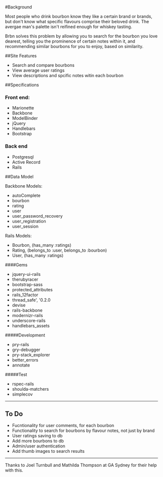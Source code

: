 #Background

Most people who drink bourbon know they like a certain brand or brands, but don't know what specific flavours comprise their beloved drink. The avergae man's palette isn't reifined enough for whiskey tasting.

Brbn solves this problem by allowing you to search for the bourbon you love dearest, telling you the prominence of certain notes within it, and recommending similar bourbons for you to enjoy, based on similarity.  

##Site Features

- Search and compare bourbons 
- View average user ratings
- View descriptions and spcific notes witin each bourbon

##Specifications

### Front end:

- Marionette
- Backbone
- ModelBinder
- jQuery
- Handlebars
- Bootstrap

### Back end

- Postgresql
- Active Record
- Rails

##Data Model

Backbone Models:

- autoComplete
- bourbon
- rating
- user
- user_password_recovery
- user_registration
- user_session

Rails Models:

- Bourbon, (has_many :ratings)
- Rating, (belongs_to :user, belongs_to :bourbon)
- User, (has_many :ratings)

####Gems

- jquery-ui-rails
- therubyracer
- bootstrap-sass
- protected_attributes
- rails_12factor
- thread_safe', '0.2.0
- devise
- rails-backbone
- modernizr-rails
- underscore-rails
- handlebars_assets

#####Development
- pry-rails
- gry-debugger
- pry-stack_explorer
- better_errors
- annotate

#####Test
- rspec-rails
- shoulda-matchers
- simplecov


--------------
## To Do

- Fucntionality for user comments, for each bourbon
- Functionality to search for bourbons by flavour notes, not just by brand
- User ratings saving to db
- Add more bourbons to db
- Admin/user authentication
- Add thumb images to search results 

--------------

Thanks to Joel Turnbull and Mathilda Thompson at GA Sydney for their help with this. 
